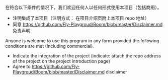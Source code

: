 在符合以下条件的情况下，我们欢迎任何人以任何形式使用本项目（包括商用）。

- 注明集成了本项目（注明方式： 在项目介绍页附上本项目 repo 地址）
- 同意 https://github.com/Fly-Playgroud/Boom/blob/master/Disclaimer.md 免责声明

Anyone is welcome to use this program in any form provided the following conditions are met (Including commercial).

- Indicate the integration of the project (indicate: attach the repo address of the project on the project introduction page)
- Agree to https://github.com/Fly-Playgroud/Boom/blob/master/Disclaimer.md disclaimer